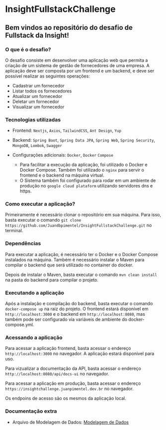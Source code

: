 # InsightFullstackChallenge

## Bem vindos ao repositório do desafio de Fullstack da Insight!

### O que é o desafio?

O desafio consiste em desenvolver uma aplicação web que permita a criação de um sistema de gestão de fornecedores de uma empresa. A aplicação deve ser composta por um frontend e um backend, e deve ser possível realizar as seguintes operações: 

- Cadastrar um fornecedor
- Listar todos os fornecedores
- Atualizar um fornecedor
- Deletar um fornecedor
- Visualizar um fornecedor

### Tecnologias utilizadas

- Frontend: `Nextjs`, `Axios`, `TailwindCSS`, `Ant Design`, `Yup`

- Backend: `Spring Boot`, `Spring Data JPA`, `Spring Web`, `Spring Security`, `MongoDB`, `Lombok`, `Swagger`

- Configurações adicionais: `Docker`, `Docker` `Compose`
  - Para facilitar a execução da aplicação, foi utilizado o Docker e Docker Compose. Também foi utilizado o `nginx` para servir o frontend e o backend na máquina virtual.
  - O Sistema também foi configurado para rodar em um ambiente de produção no `google cloud plataform` utilizando servidores dns e https.

### Como executar a aplicação?

Primeiramente é necessário clonar o repositório em sua máquina. Para isso, basta executar o comando `git clone https://github.com/Juandbpimentel/InsightFullstackChallenge.git` no terminal.

### Dependências

Para executar a aplicação, é necessário ter o Docker e o Docker Compose instalados na máquina. Também é necessário instalar o Maven para compilar o backend que será utilizado no container do docker.

Depois de instalar o Maven, basta executar o comando `mvn clean install` na pasta do backend para compilar o projeto.

### Executando a aplicação

Após a instalação e compilação do backend, basta executar o comando `docker-compose up` na raiz do projeto. O frontend estará disponível em `http://localhost:3000` e o backend em `http://localhost:8080`, mas também pode ser configurado via variáveis de ambiente do docker-compose.yml.

### Acessando a aplicação

Para acessar a aplicação frontend, basta acessar o endereço `http://localhost:3000` no navegador. A aplicação estará disponível para uso.

Para vizualizar a documentação da API, basta acessar o endereço `http://localhost:8080/api/docs-ui` no navegador.

Para acessar a aplicação em produção, basta acessar o endereço `https://insightchallenge.juanpimentel.dev.br` no navegador.

Os endpoins de acesso são os mesmos da aplicação local.

### Documentação extra
- Arquivo de Modelagem de Dados: [Modelagem de Dados](./docs/DiagramaInsight.pdf)
